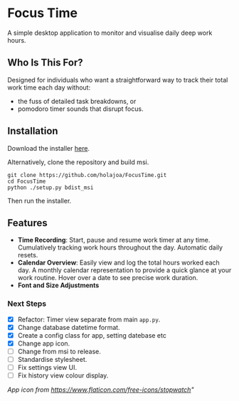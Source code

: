 # Focus Time

A simple desktop application to monitor and visualise daily deep work hours. 

## Who Is This For?

Designed for individuals who want a straightforward way to track their total work time each day without:
- the fuss of detailed task breakdowns, or
- pomodoro timer sounds that disrupt focus.

## Installation
Download the installer [here](https://drive.google.com/file/d/1P2U3dRI39yIAtyyw_ozG_CI5taRO9Iyl/view?usp=drive_link).

Alternatively, clone the repository and build msi. 
```
git clone https://github.com/holajoa/FocusTime.git
cd FocusTime
python ./setup.py bdist_msi
```
Then run the installer. 

## Features
- **Time Recording**: Start, pause and resume work timer at any time. Cumulatively tracking work hours throughout the day. Automatic daily resets. 
- **Calendar Overview**: Easily view and log the total hours worked each day. A monthly calendar representation to provide a quick glance at your work routine. Hover over a date to see precise work duration.
- **Font and Size Adjustments**

### Next Steps
- [x] Refactor: Timer view separate from main `app.py`.
- [x] Change database datetime format. 
- [x] Create a config class for app, setting datebase etc
- [x] Change app icon.
- [ ] Change from msi to release. 
- [ ] Standardise stylesheet.
- [ ] Fix settings view UI.
- [ ] Fix history view colour display. 

*App icon from https://www.flaticon.com/free-icons/stopwatch"*
